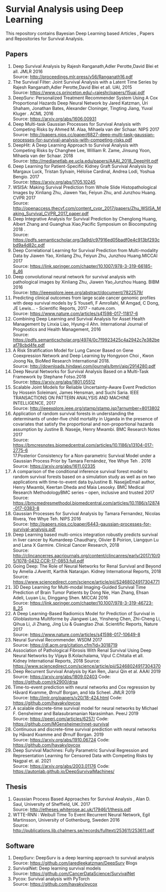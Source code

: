 #  Survial Analysis using Deep Learning

This repository contains Bayesian Deep Learning based Articles , Papers and Repositories for Survival Analysis.

## Papers
1. Deep Survival Analysis by Rajesh Ranganath,Adler Perotte,David Blei et all. JMLR 2016<br>
Source: http://proceedings.mlr.press/v56/Ranganath16.pdf 
2. The Survival Filter: Joint Survival Analysis with a Latent Time Series by Rajesh Ranganath,Adler Perotte,David Blei et all. UAI, 2015<br>
Source: https://www.cs.princeton.edu/~rajeshr/papers/15uai.pdf
3. DeepSurv: Personalized Treatment Recommender System Using A Cox Proportional Hazards Deep Neural Network by Jared Katzman, Uri Shaham, Jonathan Bates, Alexander Cloninger, Tingting Jiang, Yuval Kluger . ACML 2016 <br>
Source: https://arxiv.org/abs/1606.00931
4. Deep Multi-task Gaussian Processes for
Survival Analysis with Competing Risks by Ahmed M. Alaa, Mihaela van der Schaar. NIPS 2017 <br>
Source: http://papers.nips.cc/paper/6827-deep-multi-task-gaussian-processes-for-survival-analysis-with-competing-risks.pdf
5. DeepHit: A Deep Learning Approach to Survival Analysis with Competing Risks by Changhee Lee, William R. Zame, Jinsung Yoon, Mihaela van der Schaar. 2018 <br>
Source: http://medianetlab.ee.ucla.edu/papers/AAAI_2018_DeepHit.pdf 
6.  Deep Learning for Patient-Specific Kidney Graft Survival Analysis by Margaux Luck, Tristan Sylvain, Héloïse Cardinal, Andrea Lodi, Yoshua Bengio. 2017 <br>
Source: https://arxiv.org/abs/1705.10245
7.  WSISA: Making Survival Prediction from Whole Slide Histopathological Images by  Xinliang Zhu, Jiawen Yao, Feiyun Zhu, and Junzhou Huang. CVPR 2017<br>
Source: http://openaccess.thecvf.com/content_cvpr_2017/papers/Zhu_WSISA_Making_Survival_CVPR_2017_paper.pdf
8. Deep Integrative Analysis for Survival Prediction by Chenglong Huang, Albert Zhang and Guanghua Xiao,Pacific Symposium on  Biocomputing  2018 . <br>
Source: https://pdfs.semanticscholar.org/3a9d/c97916ed05badf0e4c913bf293cbd9a4d82c.pdf
9.  Deep Correlational Learning for Survival Prediction from Multi-modality Data  by Jiawen Yao, Xinliang Zhu, Feiyun Zhu, Junzhou Huang.MICCAI 2017 <br>
Source: https://link.springer.com/chapter/10.1007/978-3-319-66185-8_46 
10. Deep convolutional neural network for survival analysis with pathological images by Xinliang Zhu, Jiawen Yao,Junzhou Huang. BIBM 2016  <br> Source: http://ieeexplore.ieee.org/abstract/document/7822579/
11. Predicting clinical outcomes from large scale cancer genomic profiles with deep survival models by S Yousefi, F Amrollahi, M Amgad, C Dong, JE Lewis… - Scientific Reports, 2017 - nature.com. <br> 
Source: https://www.nature.com/articles/s41598-017-11817-6
12. Combining Deep Learning and Survival Analysis for Asset Health
Management by Linxia Liao, Hyung-il Ahn. International Journal of Prognostics and Health Management, 2016<br>
Source: https://pdfs.semanticscholar.org/4974/0c7f9923425c4a2942c7e382beaf78cbd4fe.pdf
13. A Risk Stratification Model for Lung Cancer Based on Gene Coexpression Network and Deep Learning by Hongyoon Choi
,  Kwon Joong Na, BioMed Research International 2018.<br>
Source: http://downloads.hindawi.com/journals/bmri/aip/2914280.pdf
14.  Deep Neural Networks for Survival Analysis Based on a Multi-Task Framework by Stephane Fotso.2018 <br>
Source: https://arxiv.org/abs/1801.05512
15. Scalable Joint Models for Reliable
Uncertainty-Aware Event Prediction by Hossein Soleimani,  James Hensman,  and Suchi Saria. IEEE TRANSACTIONS ON PATTERN ANALYSIS AND MACHINE INTELLIGENCE, 2017 <br>
Source: http://ieeexplore.ieee.org/stamp/stamp.jsp?arnumber=8013802
16. Application of random survival forests in understanding the determinants of under-five child mortality in Uganda in the presence of covariates that satisfy the proportional and non-proportional hazards assumption by Justine B. Nasejje, Henry Mwambi. BMC Research Notes 2017 <br> 
Source: https://bmcresnotes.biomedcentral.com/articles/10.1186/s13104-017-2775-6 <br>
17.Posterior Consistency for a Non-parametric Survival Model under a Gaussian Process Prior by Tamara Fernández, Yee Whye Teh . 2016 <br>
Source: https://arxiv.org/abs/1611.02335
18. A comparison of the conditional inference survival forest model to random survival forests based on a simulation study as well as on two applications with time-to-event data byJustine B. NasejjeEmail author, Henry Mwambi, Keertan Dheda and Maia Lesosky. BMC Medical Research MethodologyBMC series – open, inclusive and trusted 2017 <br> 
Source: https://bmcmedresmethodol.biomedcentral.com/articles/10.1186/s12874-017-0383-8
19. Gaussian Processes for Survival Analysis by Tamara Fernandez, Nicolas Rivera, Yee Whye Teh. NIPS 2016 <br>
Source: http://papers.nips.cc/paper/6443-gaussian-processes-for-survival-analysis.pdf
20. Deep Learning based multi-omics integration robustly predicts survival in liver cancer by Kumardeep Chaudhary, Olivier B Poirion, Liangqun Lu and Lana X Garmire. Clinical Cancer Research, 2018 <br> 
Source: http://clincancerres.aacrjournals.org/content/clincanres/early/2017/10/05/1078-0432.CCR-17-0853.full.pdf
21. Going Deep: The Role of Neural Networks for Renal Survival and Beyond by Amelia J.Averitt, Karthik Natarajan. Kidney International Reports, 2018 <br>
Source: https://www.sciencedirect.com/science/article/pii/S2468024917304771
22. 3D Deep Learning for Multi-modal Imaging-Guided Survival Time Prediction of Brain Tumor Patients by Dong Nie, Han Zhang, Ehsan Adeli, Luyan Liu, Dinggang Shen. MICCAI 2016<br> 
Source: https://link.springer.com/chapter/10.1007/978-3-319-46723-8_25
23. A Deep Learning-Based Radiomics Model for Prediction of Survival in Glioblastoma Multiforme by Jiangwei Lao, Yinsheng Chen, Zhi-Cheng Li, Qihua Li, Ji Zhang, Jing Liu & Guangtao Zhai. Scientific Reports, Nature 2017<br>
Source: https://www.nature.com/articles/s41598-017-10649-8
24. Neural Survival Recommender. WSDM 2017 <br>
Source: https://dl.acm.org/citation.cfm?id=3018719
25. Association of Pathological Fibrosis With Renal Survival Using Deep Neural Networks  by Vijaya B.Kolachalama, Vipul C.Chitalia et all.<br> Kidney International Reports, 2018
Source: https://www.sciencedirect.com/science/article/pii/S2468024917304370
26. Deep Recurrent Survival Analysis by Kan Ren, Jiarui Qin et al. AAAI 2019 <br>
Source: https://arxiv.org/abs/1809.02403
Code: https://github.com/rk2900/drsa
27. Time-to-event prediction with neural networks and Cox regression by Håvard Kvamme, Ørnulf Borgan, and Ida Scheel. JMLR 2019<br>
Source: http://jmlr.org/papers/v20/18-424.html
Code: https://github.com/havakv/pycox
28. A scalable discrete-time survival model for neural networks by Michael F. Gensheimer and Balasubramanian Narasimhan. PeerJ 2019<br>
Source: https://peerj.com/articles/6257/ Code: https://github.com/MGensheimer/nnet-survival
29. Continuous and discrete-time survival prediction with neural networks by Håvard Kvamme and Ørnulf Borgan. 2019<br>
Source: https://arxiv.org/abs/1910.06724
Code: https://github.com/havakv/pycox
30. Deep Survival Machines: Fully Parametric Survival Regression and Representation Learning for Censored Data with Competing Risks by Nagpal et. al. 2021<br>
Source: https://arxiv.org/abs/2003.01176
Code: https://autonlab.github.io/DeepSurvivalMachines/

## Thesis 
1. Gaussian Process Based
Approaches for Survival Analysis , Alan D. Saul, University of Sheffield, UK. 2017<br> 
Source: http://etheses.whiterose.ac.uk/17946/1/thesis.pdf
2. WTTE-RNN : Weibull Time To Event Recurrent Neural Network, Egil Martinsson, University of Gothenburg, Sweden 2016<br>
Source: http://publications.lib.chalmers.se/records/fulltext/253611/253611.pdf

## Software
1. DeepSurv: DeepSurv is a deep learning approach to survival analysis <br>
Source: https://github.com/jaredleekatzman/DeepSurv
Blogs
2. SurvivalNet: Deep learning survival models <br>
Source: https://github.com/CancerDataScience/SurvivalNet
3. Pycox: Survival analysis with PyTorch <br>
Source: https://github.com/havakv/pycox

